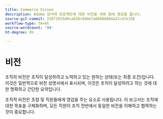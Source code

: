 ```yaml
---
title: Commerce Vision
description: Adobe 상거래 프로젝트에 대한 비전을 세워 팀에 영감을 줍니다.
source-git-commit: 226f1925d9ca628c94b67a86888084a21cd7e336
workflow-type: tm+mt
source-wordcount: '94'
ht-degree: 0%

---
```



# 비전

조직의 비전은 조직이 달성하려고 노력하고 있는 원하는 상태(또는 최종 조건)입니다. 이것은 일반적으로 비전 성명서에서 표시되며, 이것은 조직이 달성하려고 하는 것에 대한 명확하고 간단한 요약입니다.

조직적 비전은 초점 및 직원들에게 영감을 주는 요소로 사용됩니다. 이 보고서는 조직에 대한 목표&#x200B;을 구체화하며, 모든 직원이 조직 전반에서 동일한 비전을 이해하고 협력하는 것이 중요합니다.
